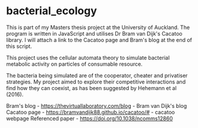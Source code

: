 # bacterial_ecology

This is part of my Masters thesis project at the University of Auckland. The program is written in JavaScript and utilises Dr Bram van Dijk's Cacatoo library. I will attach a link to the Cacatoo page and Bram's blog at the end of this script.

This project uses the cellular automata theory to simulate bacterial metabolic activity on particles of consumable resource.

The bacteria being simulated are of the cooperator, cheater and privatiser strategies. My project aimed to explore their competitive interactions and find how they can coexist, as has been suggested by Hehemann et al (2016).

Bram's blog - https://thevirtuallaboratory.com/blog - Bram van Dijk's blog
Cacatoo page - https://bramvandijk88.github.io/cacatoo/# - cacatoo webpage
Referenced paper - https://doi.org/10.1038/ncomms12860
